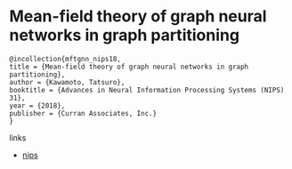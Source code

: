 # Mean-field theory of graph neural networks in graph partitioning

```
@incollection{mftgnn_nips18,
title = {Mean-field theory of graph neural networks in graph partitioning},
author = {Kawamoto, Tatsuro},
booktitle = {Advances in Neural Information Processing Systems (NIPS) 31},
year = {2018},
publisher = {Curran Associates, Inc.}
}
```

links

- [nips](https://nips.cc/Conferences/2018/Schedule?showEvent=11431)
